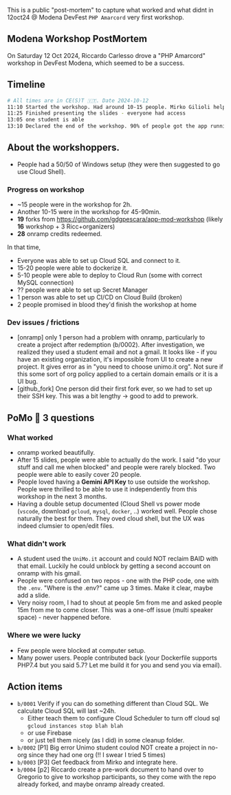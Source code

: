 This is a public "post-mortem" to capture what worked and what didnt in 12oct24 @ Modena DevFest  `PHP Amarcord` very first workshop.

## Modena Workshop PostMortem

On Saturday 12 Oct 2024, Riccardo Carlesso drove a "PHP Amarcord" workshop in DevFest Modena, which seemed to be a success.

## Timeline

```bash
# All times are in CE(S)T 🇮🇹. Date 2024-10-12
11:10 Started the workshop. Had around 10-15 people. Mirko Gilioli helped me run it. **BEGIN of workshop**
11:25 Finished presenting the slides - everyone had access
13:05 one student is able
13:10 Declared the end of the workshop. 90% of people got the app running locally or on Cloud Run. One person got CICD (Cloud Build) kind of working. Workshop ended with ~30 people more as people kept arriving at 11:40, 12:00, mnd so on. **END of workshop**
```

## About the workshoppers.

* People had a 50/50 of Windows setup (they were then suggested to go use Cloud Shell).

### Progress on workshop

* ~15 people were in the workshop for 2h.
* Another 10-15 were in the workshop for 45-90min.
* **19** forks from https://github.com/gdgpescara/app-mod-workshop (likely **16** workshop + 3 Ricc+organizers)
* **28** onramp credits redeemed.

In that time,

* Everyone was able to set up Cloud SQL and connect to it.
* 15-20 people were able to dockerize it.
* 5-10 people were able to deploy to Cloud Run (some with correct MySQL connection)
* ?? people were able to set up Secret Manager
* 1 person was able to set up CI/CD on Cloud Build (broken)
* 2 people promised in blood they'd finish the workshop at home


### Dev issues / frictions

* [onramp] only 1 person had a problem with onramp, particularly to create a project after redemption (b/0002). After investigation, we realized they used a student email and not a gmail. It looks like - if you have an existing organization, it's impossible from UI to create a new project. It gives error as in "you need to choose unimo.it org". Not sure if this some sort of org policy applied to a certain domain emails or it is a UI bug.
* [github_fork] One person did their first fork ever, so we had to set up their SSH key. This was a bit lengthy -> good to add to prework.

## PoMo 🍎 3 questions

### What worked

* onramp worked beautifully.
* After 15 slides, people were able to actually do the work. I said "do your stuff and call me when blocked" and people were rarely blocked. Two people were able to easily cover 20 people.
* People loved having a **Gemini API Key** to use outside the workshop. People were thrilled to be able to use it independently from this workshop in the next 3 months.
* Having a double setup documented (Cloud Shell vs power mode (`vscode`, download `gcloud`, `mysql`, `docker`, ..) worked well. People chose naturally the best for them. They oved cloud shell, but the UX was indeed clumsier to open/edit files.

### What didn't work

* A student used the `UniMo.it` account and could NOT reclaim BAID with that email. Luckily he could unblock by getting a second account on onramp with his gmail.
* People were confused on two repos - one with the PHP code, one with the `.env`. "Where is the .env?" came up 3 times. Make it clear, maybe add a slide.
* Very noisy room, I had to shout at people 5m from me and asked people 15m from me to come closer. This was a one-off issue (multi speaker space) - never happened before.

### Where we were lucky

* Few people were blocked at computer setup.
* Many power users. People contributed back (your Dockerfile supports PHP7.4 but you said 5.7? Let me build it for you and send you via email).

## Action items

* `b/0001` Verify if you can do something different than Cloud SQL. We calculate Cloud SQL will last ~24h.
     * Either teach them to configure Cloud Scheduler to turn off cloud sql `gcloud instances stop blah blah`
     * or use Firebase
     * or just tell them nicely (as I did) in some cleanup folder.
* `b/0002` [P1] Big error Unimo student coulod NOT create a project in no-org since they had one org (!! I swear I tried 5 times)
* `b/0003` [P3] Get feedback from Mirko and integrate here.
* `b/0004` [p2] Riccardo create a pre-work document to hand over to Gregorio to give to workshop participants, so they come with the repo already forked, and maybe onramp already created.
